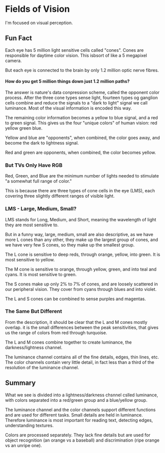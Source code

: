 # Fields of Vision
I'm focused on visual perception.

## Fun Fact
Each eye has 5 million light sensitive cells called "cones". Cones are responsible for daytime color vision. This isbsort of like a 5 megapixel camera. 

But each eye is connected to the brain by only 1.2 million optic nerve fibres. 

#### How do you get 5 million things down just 1.2 million paths?

The answer is nature's data conpression scheme, called the opponent color process. After the three cone types sense light, fourteen types og ganglion cells combine and reduce the signals to a "dark to light" signal we call luminance. Most of the visual information is encoded this way.

The remaining color information becomes a yellow to blue signal, and a red to green signal. This gives us the four "unique colors" of human vision: red yellow green blue.

Yellow and blue are "opponents", when combined, the color goes away, and become the dark to lightness signal.

Red and green are opponents, when combined, the color becomes yellow.

### But TVs Only Have RGB
Red, Green, and Blue are the minimum number of lights needed to stimulate "a somewhat full range of color."

This is because there are three types of cone cells in the eye (LMS), each covering three slightly different ranges of visible light.

### LMS - Large, Medium, Small?

LMS stands for Long, Medium, and Short, meaning the wavelength of light they are most sensitive to.

But in a funny way, large, medium, small are also descriptive, as we have more L cones than any other, they make up the largest group of cones, and we have very few S cones, so they make up the smallest group.


The L cone is sensitive to deep reds, through orange, yellow, into green. It is most sensitive to yellow.

The M cone is sensitive to orange, through yellow, green, and into teal and cyans. It is most sensitive to green.

The S cones make up only 2% to 7% of cones, and are loosely scattered in our peripheral vision. They cover from cyans through blues and into violet.

The L and S cones can be combined to sense purples and magentas.

### The Same But Different
From the description, it should be clear that the L and M cones mostly overlap. it is the small differences between the peak sensitivities, that gives us the range of colors from red through turquoise.

The L and M cones combine together to create luminance, the darkness/lightness channel. 

The luminance channel contains all of the fine details, edges, thin lines, etc. The color channels contain very little detail, in fact less than a third of the resolution of the luminance channel.

## Summary
What we see is divided into  a lightness/darkness chsnnel cslled luminance, with colors separated into a red/green group and a blue/yellow group.

The luminance channel and the color channels support different functions and are used for different tasks. Small details are held in luminance. Therefore luminance is most important for reading text, detecting edges, understanding textures.

Colors are processed separately. They lack fine details but are used for object recognition (an orange vs a baseball) and discrimination (ripe orange vs an unripe one).



<!--
**FieldsOfVision/FieldsOfVision** is a ✨ _special_ ✨ repository because its `README.md` (this file) appears on your GitHub profile.

Here are some ideas to get you started:

- 🔭 I’m currently working on ...
- 🌱 I’m currently learning ...
- 👯 I’m looking to collaborate on ...
- 🤔 I’m looking for help with ...
- 💬 Ask me about ...
- 📫 How to reach me: ...
- 😄 Pronouns: ...
- ⚡ Fun fact: ...
-->
